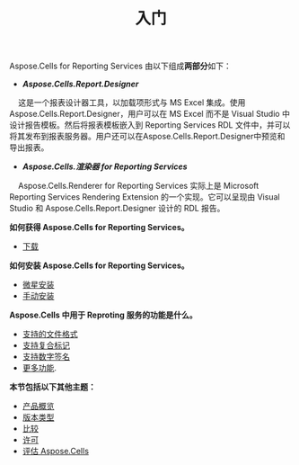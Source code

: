 ﻿---
title: 入门
type: docs
weight: 10
url: /zh/reportingservices/getting-started/
---
Aspose.Cells for Reporting Services 由以下组成**两部分**如下：

- ***Aspose.Cells.Report.Designer***

&nbsp;&nbsp;&nbsp;&nbsp;这是一个报表设计器工具，以加载项形式与 MS Excel 集成。使用 Aspose.Cells.Report.Designer，用户可以在 MS Excel 而不是 Visual Studio 中设计报告模板。然后将报表模板嵌入到 Reporting Services RDL 文件中，并可以将其发布到报表服务器。用户还可以在Aspose.Cells.Report.Designer中预览和导出报表。

- ***Aspose.Cells.渲染器 for Reporting Services***

&nbsp;&nbsp;&nbsp;&nbsp;Aspose.Cells.Renderer for Reporting Services 实际上是 Microsoft Reporting Services Rendering Extension 的一个实现。它可以呈现由 Visual Studio 和 Aspose.Cells.Report.Designer 设计的 RDL 报告。


**如何获得 Aspose.Cells for Reporting Services。** 

- [下载]( https://downloads.aspose.com/cells/reportingservices/ )

**如何安装 Aspose.Cells for Reporting Services。**

- [微星安装](/cells/zh/reportingservices/using-msi-installer/)
- [手动安装](/cells/zh/reportingservices/using-dll-only/)


**Aspose.Cells 中用于 Reproting 服务的功能是什么。**

- [支持的文件格式](/cells/zh/reportingservices/supported-file-formats/)
- [支持复合标记](/cells/zh/reportingservices/composite-markers/)
- [支持数字签名](/cells/zh/reportingservices/support-for-digital-signatures/)
- [更多功能](/cells/zh/reportingservices/features/).

**本节包括以下其他主题：**

- [产品概览](/cells/zh/reportingservices/product-overview/)
- [版本类型](/cells/zh/reportingservices/edition-types/)
- [比较](/cells/zh/reportingservices/comparisons/)
- [许可](/cells/zh/reportingservices/licensing/)
- [评估 Aspose.Cells](/cells/zh/reportingservices/evaluate-aspose-cells/)
